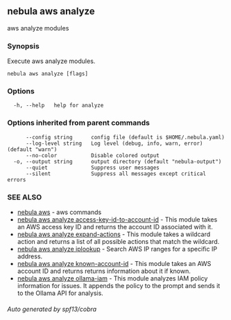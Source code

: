 ## nebula aws analyze

aws analyze modules

### Synopsis

Execute aws analyze modules.

```
nebula aws analyze [flags]
```

### Options

```
  -h, --help   help for analyze
```

### Options inherited from parent commands

```
      --config string      config file (default is $HOME/.nebula.yaml)
      --log-level string   Log level (debug, info, warn, error) (default "warn")
      --no-color           Disable colored output
  -o, --output string      output directory (default "nebula-output")
      --quiet              Suppress user messages
      --silent             Suppress all messages except critical errors
```

### SEE ALSO

* [nebula aws](nebula_aws.md)	 - aws commands
* [nebula aws analyze access-key-id-to-account-id](nebula_aws_analyze_access-key-id-to-account-id.md)	 - This module takes an AWS access key ID and returns the account ID associated with it.
* [nebula aws analyze expand-actions](nebula_aws_analyze_expand-actions.md)	 - This module takes a wildcard action and returns a list of all possible actions that match the wildcard.
* [nebula aws analyze iplookup](nebula_aws_analyze_iplookup.md)	 - Search AWS IP ranges for a specific IP address.
* [nebula aws analyze known-account-id](nebula_aws_analyze_known-account-id.md)	 - This module takes an AWS account ID and returns returns information about it if known.
* [nebula aws analyze ollama-iam](nebula_aws_analyze_ollama-iam.md)	 - This module analyzes IAM policy information for issues. It appends the policy to the prompt and sends it to the Ollama API for analysis.

###### Auto generated by spf13/cobra
